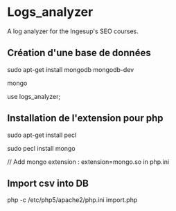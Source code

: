 Logs_analyzer
=============

A log analyzer for the Ingesup's SEO courses.


## Création d'une base de données
sudo apt-get install mongodb mongodb-dev

mongo

use logs_analyzer;

## Installation de l'extension pour php

sudo apt-get install pecl

sudo pecl install mongo

// Add mongo extension : extension=mongo.so in php.ini

## Import csv into DB
php -c /etc/php5/apache2/php.ini import.php
